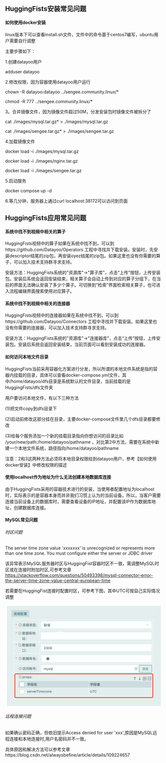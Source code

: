## HuggingFists安装常见问题

#### 如何使用docker安装

linux版本下可以查看install.sh文件，文件中的命令基于centos7编写，ubuntu用户需要自行调整

主要步骤如下：

1.创建datayoo用户

  adduser datayoo
  
2.修改权限，因为容器使用datayoo用户运行

  chown -R datayoo:datayoo ../sengee.community.linux/*
  
  chmod -R 777 ../sengee.community.linux/*
  
3。合并镜像文件，因为镜像文件超过50M，分发安装包时镜像文件被拆分了

 cat ./images/mysql.tar.gz* > ./images/mysql.tar.gz
 
 cat ./images/sengee.tar.gz* > ./images/sengee.tar.gz
 
4.加载镜像文件

  docker load -i ./images/mysql.tar.gz
  
  docker load -i ./images/nginx.tar.gz
  
  docker load -i ./images/sengee.tar.gz
  
5.启动服务

  docker compose up -d
  
6.等几分钟，服务器上通过curl localhost:38172可以访问到页面

## HuggingFists应用常见问题

#### 系统中找不到视频中相关的算子

​	HuggingFists视频中的算子如果在系统中找不到，可以到https://github.com/Datayoo/Operators 工程中寻找并下载安装。安装时，先安装descriptor结尾的zip包，再安装oyez结尾的zip包。如果这里也没有你需要的算子，可以加入技术支持群寻求支持。

​	安装方法：HuggingFists系统的"资源库"->"算子库"，点击“上传”按钮，上传安装包。安装后系统会返回安装结束，相关算子会自动上传到对应的算子分组下，在当前的界面无法确认安装了多少个算子。可切换到“检索”界面检索相关算子，也可进入流程编辑界面搜索使用对应算子。

#### 系统中找不到视频中相关的连接器

​	HuggingFists视频中的连接器如果在系统中找不到，可以到https://github.com/Datayoo/Connectors 工程中寻找并下载安装。如果这里也没有你需要的连接器，可以加入技术支持群寻求支持。

​	安装方法：HuggingFists系统的"资源库"->"连接器库"，点击“上传”按钮，上传安装包。安装后系统会返回安装结束，当前页面可以看到安装成功的连接器。

#### 如何访问本地文件目录
   HuggingFists当前采用容器化方案进行分发，所以所谓的本地文件系统是指的容器内挂载的目录，具体可以查看docker-compose.yml文件，其中/home/datayoo/dfs目录是系统默认的文件目录，当前挂载的是HuggingFists/dfs文件夹
   
   用户要访问本地文件，有以下三种方法
   
   (1)把文件copy到dfs目录下
   
   (2)启动前修改这部分挂在目录，主要docker-compose文件里几个dfs目录都要修改
   
   (3)给每个服务添加一个新的挂载目录指向你想访问的目录比如 /your/new/path:/home/datayoo/pathname ，对比第2中方法，需要在系统中新建一个本地文件系统，路径指向/home/datayoo/pathname
   
   注意：2和3这两种方法必须将本地目录权限给到datayoo用户，参考【如何使用docker安装】中修改权限的描述
   

#### 使用localhost作为地址为什么无法创建本地数据库连接

​	由于HuggingFists采用的容器技术进行的安装，当使用者配置地址为localhost时，实际表示的是容器本身而并非我们习惯上认为的当前设备。所以，当客户需要连接当前设备上的数据库时，需要查看设备的IP地址，并配置该IP作为数据库地址，创建数据库连接。

#### MySQL常见问题

###### 时区问题
  The server time zone value 'xxxxxxx' is unrecognized or represents more than one time zone. You must configure either the server or JDBC driver
  
  该异常表示MySQL服务器时区与HuggingFist容器时区不一致，需调整MySQL时区或在连接时附加时区,可参考文章 https://stackoverflow.com/questions/50493398/mysql-connector-error-the-server-time-zone-value-central-european-time
  
  若需要在HuggingFist连接时配置时区，可参考下图，其中UTC可按自己实际情况调整
  
  ![](docs/imgs/mysql_timezone.jpg)

###### 远程连接问题
  
  如果确认密码正确，但依旧提示Access denied for user 'xxx',原因是MySQL远程连接和本地连接时,用户名密码并不一致。

  具体原因和解决方法可以参考文章https://blog.csdn.net/alwaysbefine/article/details/109224657
